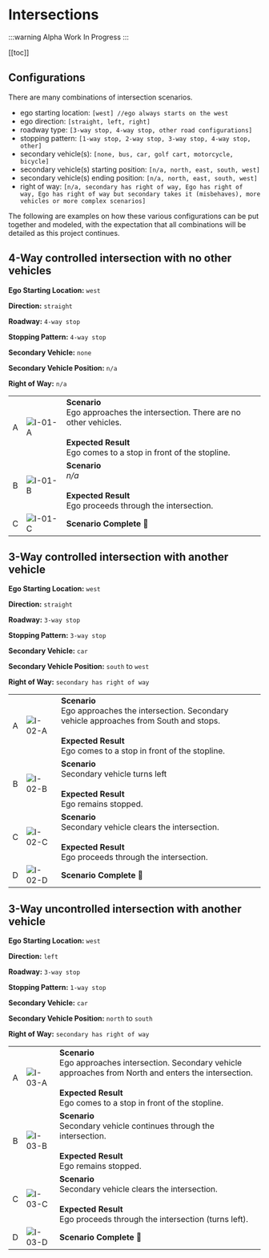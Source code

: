 # Intersections

:::warning Alpha
Work In Progress
:::

[[toc]]

## Configurations
There are many combinations of intersection scenarios.

 - ego starting location: `[west] //ego always starts on the west` 
 - ego direction: `[straight, left, right]`
 - roadway type: `[3-way stop, 4-way stop, other road configurations]`
 - stopping pattern: `[1-way stop, 2-way stop, 3-way stop, 4-way stop, other]`
 - secondary vehicle(s): `[none, bus, car, golf cart, motorcycle, bicycle]`
 - secondary vehicle(s) starting position: `[n/a, north, east, south, west]`
 - secondary vehicle(s) ending position: `[n/a, north, east, south, west]`
 - right of way: `[n/a, secondary has right of way, Ego has right of way, Ego has right of way but secondary takes it (misbehaves), more vehicles or more complex scenarios]`
 
The following are examples on how these various configurations can be put together and modeled, with the expectation that all combinations will be detailed as this project continues.

## 4-Way controlled intersection with no other vehicles

**Ego Starting Location:** `west`

**Direction:** `straight`

**Roadway:** `4-way stop`

**Stopping Pattern:** `4-way stop`

**Secondary Vehicle:** `none`

**Secondary Vehicle Position:** `n/a`

**Right of Way:** `n/a`

|      |     |     |
| :--: | --- | --- |
| A    | ![I-01-A](./images/I-01-A.png) | **Scenario** <br> Ego approaches the intersection. There are no other vehicles. <br><br> **Expected Result** <br> Ego comes to a stop in front of the stopline. |
| B    | ![I-01-B](./images/I-01-B.png) | **Scenario** <br> *n/a* <br><br> **Expected Result** <br> Ego proceeds through the intersection. |
| C    | ![I-01-C](./images/I-01-C.png) | **Scenario Complete 🎉** |


## 3-Way controlled intersection with another vehicle

**Ego Starting Location:** `west`

**Direction:** `straight`

**Roadway:** `3-way stop`

**Stopping Pattern:** `3-way stop`

**Secondary Vehicle:** `car`

**Secondary Vehicle Position:** `south` to `west`

**Right of Way:** `secondary has right of way`

|      |     |     |
| :--: | --- | --- |
| A    | ![I-02-A](./images/I-02-A.png) | **Scenario** <br> Ego approaches the intersection. Secondary vehicle approaches from South and stops. <br><br> **Expected Result** <br> Ego comes to a stop in front of the stopline. |
| B    | ![I-02-B](./images/I-02-B.png) | **Scenario** <br> Secondary vehicle turns left <br><br> **Expected Result** <br> Ego remains stopped. |:
| C    | ![I-02-C](./images/I-02-C.png) | **Scenario** <br> Secondary vehicle clears the intersection. <br><br> **Expected Result** <br> Ego proceeds through the intersection. |
| D    | ![I-02-D](./images/I-02-D.png) | **Scenario Complete 🎉** |

## 3-Way uncontrolled intersection with another vehicle

**Ego Starting Location:** `west`

**Direction:** `left`

**Roadway:** `3-way stop`

**Stopping Pattern:** `1-way stop`

**Secondary Vehicle:** `car`

**Secondary Vehicle Position:** `north` to `south`

**Right of Way:** `secondary has right of way`

|      |     |     |
| :--: | --- | --- |
| A    | ![I-03-A](./images/I-03-A.png) | **Scenario** <br> Ego approaches intersection. Secondary vehicle approaches from North and enters the intersection. <br><br> **Expected Result** <br> Ego comes to a stop in front of the stopline. |
| B    | ![I-03-B](./images/I-03-B.png) | **Scenario** <br> Secondary vehicle continues through the intersection. <br><br> **Expected Result** <br> Ego remains stopped. |
| C    | ![I-03-C](./images/I-03-C.png) | **Scenario** <br> Secondary vehicle clears the intersection. <br><br> **Expected Result** <br> Ego proceeds through the intersection (turns left). |
| D    | ![I-03-D](./images/I-03-D.png) | **Scenario Complete 🎉** |

